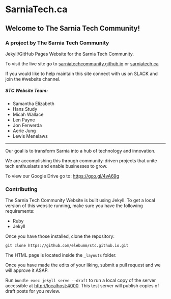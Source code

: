 # SarniaTech.ca

## Welcome to The Sarnia Tech Community!

### A project by The Sarnia Tech Community

Jekyll/GitHub Pages Website for the Sarnia Tech Community.

To visit the live site go to [sarniatechcommunity.github.io](https://sarniatechcommunity.github.io/) or [sarniatech.ca](http://sarniatech.ca)

If you would like to help maintain this site connect with us on SLACK and join the #website channel.

##### STC Website Team:

- Samantha Elizabeth
- Hans Study
- Micah Wallace
- Len Payne
- Jon Ferwerda
- Aerie Jung
- Lewis Menelaws

----

Our goal is to transform Sarnia into a hub of technology and innovation.

We are accomplishing this through community-driven projects that unite tech enthusiasts and enable businesses to grow.

To view our Google Drive go to: https://goo.gl/4vA69g


### Contributing

The Sarnia Tech Community Website is built using Jekyll. To get a local version of this website running, make sure you have the following requirements:

- Ruby
- Jekyll

Once you have those installed, clone the repository:

`git clone https://github.com/elebumm/stc.github.io.git`

The HTML page is located inside the `_layouts` folder.

Once you have made the edits of your liking, submit a pull request and we will approve it ASAP.

Run `bundle exec jekyll serve --draft` to run a local copy of the server accessible at [http://localhost:4000](http://localhost:4000). This test server will publish copies of draft posts for you review.